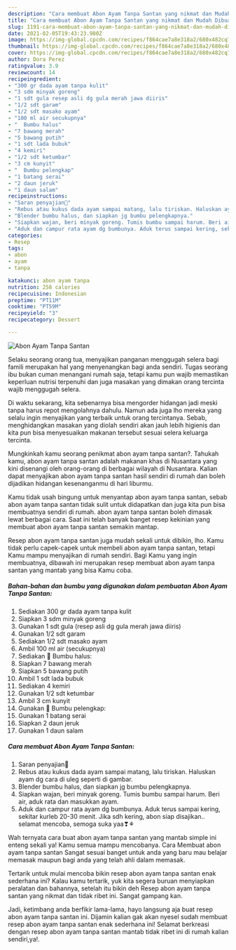 ```yaml
---
description: "Cara membuat Abon Ayam Tanpa Santan yang nikmat dan Mudah Dibuat"
title: "Cara membuat Abon Ayam Tanpa Santan yang nikmat dan Mudah Dibuat"
slug: 1191-cara-membuat-abon-ayam-tanpa-santan-yang-nikmat-dan-mudah-dibuat
date: 2021-02-05T19:43:23.980Z
image: https://img-global.cpcdn.com/recipes/f864cae7a8e318a2/680x482cq70/abon-ayam-tanpa-santan-foto-resep-utama.jpg
thumbnail: https://img-global.cpcdn.com/recipes/f864cae7a8e318a2/680x482cq70/abon-ayam-tanpa-santan-foto-resep-utama.jpg
cover: https://img-global.cpcdn.com/recipes/f864cae7a8e318a2/680x482cq70/abon-ayam-tanpa-santan-foto-resep-utama.jpg
author: Dora Perez
ratingvalue: 3.9
reviewcount: 14
recipeingredient:
- "300 gr dada ayam tanpa kulit"
- "3 sdm minyak goreng"
- "1 sdt gula resep asli dg gula merah jawa diiris"
- "1/2 sdt garam"
- "1/2 sdt masako ayam"
- "100 ml air secukupnya"
- "  Bumbu halus"
- "7 bawang merah"
- "5 bawang putih"
- "1 sdt lada bubuk"
- "4 kemiri"
- "1/2 sdt ketumbar"
- "3 cm kunyit"
- "  Bumbu pelengkap"
- "1 batang serai"
- "2 daun jeruk"
- "1 daun salam"
recipeinstructions:
- "Saran penyajian🤤"
- "Rebus atau kukus dada ayam sampai matang, lalu tiriskan. Haluskan ayam dg cara di uleg seperti di gambar."
- "Blender bumbu halus, dan siapkan jg bumbu pelengkapnya."
- "Siapkan wajan, beri minyak goreng. Tumis bumbu sampai harum. Beri air, aduk rata dan masukkan ayam."
- "Aduk dan campur rata ayam dg bumbunya. Aduk terus sampai kering, sekitar kurleb 20-30 menit. Jika sdh kering, abon siap disajikan.. selamat mencoba, semoga suka yaa❣⚘"
categories:
- Resep
tags:
- abon
- ayam
- tanpa

katakunci: abon ayam tanpa 
nutrition: 258 calories
recipecuisine: Indonesian
preptime: "PT11M"
cooktime: "PT59M"
recipeyield: "3"
recipecategory: Dessert

---
```



![Abon Ayam Tanpa Santan](https://img-global.cpcdn.com/recipes/f864cae7a8e318a2/680x482cq70/abon-ayam-tanpa-santan-foto-resep-utama.jpg)

Selaku seorang orang tua, menyajikan panganan menggugah selera bagi famili merupakan hal yang menyenangkan bagi anda sendiri. Tugas seorang ibu bukan cuman menangani rumah saja, tetapi kamu pun wajib memastikan keperluan nutrisi terpenuhi dan juga masakan yang dimakan orang tercinta wajib menggugah selera.

Di waktu  sekarang, kita sebenarnya bisa mengorder hidangan jadi meski tanpa harus repot mengolahnya dahulu. Namun ada juga lho mereka yang selalu ingin menyajikan yang terbaik untuk orang tercintanya. Sebab, menghidangkan masakan yang diolah sendiri akan jauh lebih higienis dan kita pun bisa menyesuaikan makanan tersebut sesuai selera keluarga tercinta. 



Mungkinkah kamu seorang penikmat abon ayam tanpa santan?. Tahukah kamu, abon ayam tanpa santan adalah makanan khas di Nusantara yang kini disenangi oleh orang-orang di berbagai wilayah di Nusantara. Kalian dapat menyajikan abon ayam tanpa santan hasil sendiri di rumah dan boleh dijadikan hidangan kesenanganmu di hari liburmu.

Kamu tidak usah bingung untuk menyantap abon ayam tanpa santan, sebab abon ayam tanpa santan tidak sulit untuk didapatkan dan juga kita pun bisa membuatnya sendiri di rumah. abon ayam tanpa santan boleh dimasak lewat berbagai cara. Saat ini telah banyak banget resep kekinian yang membuat abon ayam tanpa santan semakin mantap.

Resep abon ayam tanpa santan juga mudah sekali untuk dibikin, lho. Kamu tidak perlu capek-capek untuk membeli abon ayam tanpa santan, tetapi Kamu mampu menyajikan di rumah sendiri. Bagi Kamu yang ingin membuatnya, dibawah ini merupakan resep membuat abon ayam tanpa santan yang mantab yang bisa Kamu coba.

<!--inarticleads1-->

##### Bahan-bahan dan bumbu yang digunakan dalam pembuatan Abon Ayam Tanpa Santan:

1. Sediakan 300 gr dada ayam tanpa kulit
1. Siapkan 3 sdm minyak goreng
1. Gunakan 1 sdt gula (resep asli dg gula merah jawa diiris)
1. Gunakan 1/2 sdt garam
1. Sediakan 1/2 sdt masako ayam
1. Ambil 100 ml air (secukupnya)
1. Sediakan  🥩 Bumbu halus:
1. Siapkan 7 bawang merah
1. Siapkan 5 bawang putih
1. Ambil 1 sdt lada bubuk
1. Sediakan 4 kemiri
1. Gunakan 1/2 sdt ketumbar
1. Ambil 3 cm kunyit
1. Gunakan  🥩 Bumbu pelengkap:
1. Gunakan 1 batang serai
1. Siapkan 2 daun jeruk
1. Gunakan 1 daun salam




<!--inarticleads2-->

##### Cara membuat Abon Ayam Tanpa Santan:

1. Saran penyajian🤤
1. Rebus atau kukus dada ayam sampai matang, lalu tiriskan. Haluskan ayam dg cara di uleg seperti di gambar.
1. Blender bumbu halus, dan siapkan jg bumbu pelengkapnya.
1. Siapkan wajan, beri minyak goreng. Tumis bumbu sampai harum. Beri air, aduk rata dan masukkan ayam.
1. Aduk dan campur rata ayam dg bumbunya. Aduk terus sampai kering, sekitar kurleb 20-30 menit. Jika sdh kering, abon siap disajikan.. selamat mencoba, semoga suka yaa❣⚘




Wah ternyata cara buat abon ayam tanpa santan yang mantab simple ini enteng sekali ya! Kamu semua mampu mencobanya. Cara Membuat abon ayam tanpa santan Sangat sesuai banget untuk anda yang baru mau belajar memasak maupun bagi anda yang telah ahli dalam memasak.

Tertarik untuk mulai mencoba bikin resep abon ayam tanpa santan enak sederhana ini? Kalau kamu tertarik, yuk kita segera buruan menyiapkan peralatan dan bahannya, setelah itu bikin deh Resep abon ayam tanpa santan yang nikmat dan tidak ribet ini. Sangat gampang kan. 

Jadi, ketimbang anda berfikir lama-lama, hayo langsung aja buat resep abon ayam tanpa santan ini. Dijamin kalian gak akan nyesel sudah membuat resep abon ayam tanpa santan enak sederhana ini! Selamat berkreasi dengan resep abon ayam tanpa santan mantab tidak ribet ini di rumah kalian sendiri,ya!.

